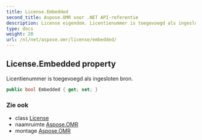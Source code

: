 ```yaml
---
title: License.Embedded
second_title: Aspose.OMR voor .NET API-referentie
description: License eigendom. Licentienummer is toegevoegd als ingesloten bron.
type: docs
weight: 20
url: /nl/net/aspose.omr/license/embedded/
---
```

## License.Embedded property

Licentienummer is toegevoegd als ingesloten bron.

```csharp
public bool Embedded { get; set; }
```

### Zie ook

* class [License](../)
* naamruimte [Aspose.OMR](../../license/)
* montage [Aspose.OMR](../../../)



